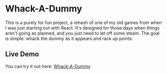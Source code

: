 # Whack-A-Dummy

This is a purely for fun project, a rehash of one of my old games from when I was just starting out with React.
It's designed for those days when things aren't going as planned, and you just need to let off some steam.
The goal is simple: whack the dummy as it appears and rack up points.

## Live Demo

You can try it out here: [Whack-A-Dummy](https://piotr-jelinski.github.io/whack-a-dummy/)
